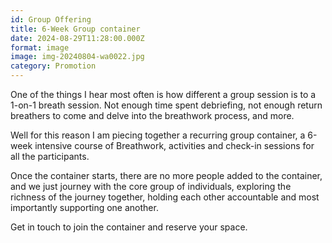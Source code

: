 ```yaml
---
id: Group Offering
title: 6-Week Group container
date: 2024-08-29T11:28:00.000Z
format: image
image: img-20240804-wa0022.jpg
category: Promotion
---
```

One of the things I hear most often is how different a group session is to a 1-on-1 breath session. Not enough time spent debriefing, not enough return breathers to come and delve into the breathwork process, and more.

Well for this reason I am piecing together a recurring group container, a 6-week intensive course of Breathwork, activities and check-in sessions for all the participants.

Once the container starts, there are no more people added to the container, and we just journey with the core group of individuals, exploring the richness of the journey together, holding each other accountable and most importantly supporting one another. 

Get in touch to join the container and reserve your space.
